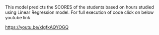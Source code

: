 This model predicts the SCORES of the students based on hours studied using Linear Regression model.
For full execution of code click on below youtube link

https://youtu.be/xIgfkAQYOGQ
